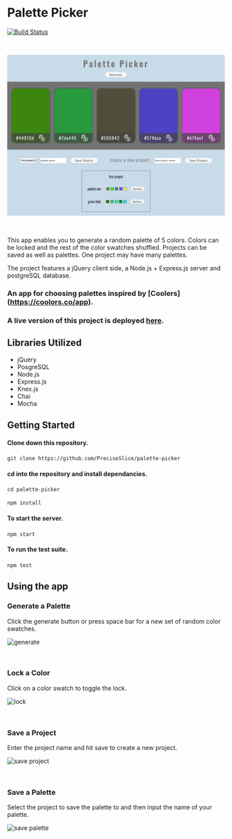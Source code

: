 # Palette Picker 

[![Build Status](https://travis-ci.org/PreciseSlice/palette-picker.svg?branch=master)](https://travis-ci.org/PreciseSlice/palette-picker)

<br/>

![full-page](./public/assets/full-page.png)

<br/>

This app enables you to generate a random palette of 5 colors. Colors can be locked and the rest of the color swatches shuffled. Projects can be saved as well as palettes. One project may have many palettes.

The project features a jQuery client side, a Node.js + Express.js server and postgreSQL database.    

### An app for choosing palettes inspired by [Coolers] (https://coolors.co/app).

### A live version of this project is deployed [here](https://palette--picker.herokuapp.com/).

## Libraries Utilized  

* jQuery
* PosgreSQL
* Node.js
* Express.js
* Knex.js
* Chai
* Mocha

## Getting Started 

#### Clone down this repository. 

`git clone https://github.com/PreciseSlice/palette-picker`

#### cd into the repository and install dependancies.

`cd palette-picker`

`npm install`

#### To start the server.

`npm start`

#### To run the test suite.

`npm test`

## Using the app

### Generate a Palette

Click the generate button or press space bar for a new set of random color swatches.

![generate](https://media.giphy.com/media/fwWjr3g9FQaQ8EM118/giphy.gif)  

<br/>

### Lock a Color

Click on a color swatch to toggle the lock.

![lock](https://media.giphy.com/media/uUlVBl1qr5YyUWh1oZ/giphy.gif)

<br/>

### Save a Project 

Enter the project name and hit save to create a new project. 

![save project](https://media.giphy.com/media/pcJXiyJbBkQKE4hL3a/giphy.gif)

<br/>

### Save a Palette

Select the project to save the palette to and then input the name of your palette.

![save palette](https://media.giphy.com/media/Dr0rMzwfrh4zKBbLHz/giphy.gif)
